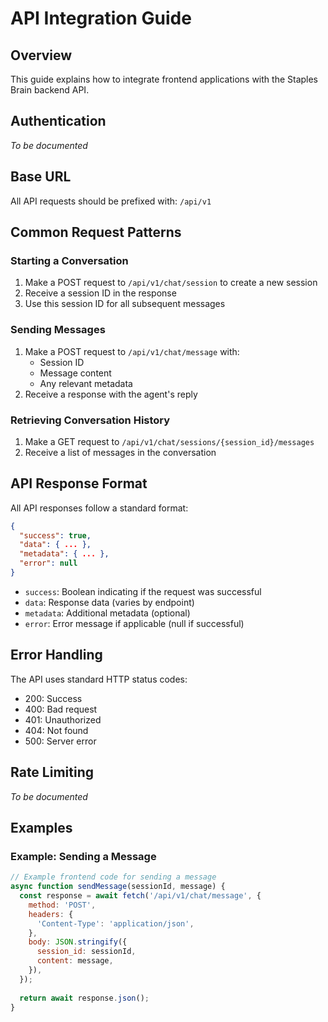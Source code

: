 # API Integration Guide

## Overview

This guide explains how to integrate frontend applications with the Staples Brain backend API.

## Authentication

*To be documented*

## Base URL

All API requests should be prefixed with: `/api/v1`

## Common Request Patterns

### Starting a Conversation

1. Make a POST request to `/api/v1/chat/session` to create a new session
2. Receive a session ID in the response
3. Use this session ID for all subsequent messages

### Sending Messages

1. Make a POST request to `/api/v1/chat/message` with:
   - Session ID
   - Message content
   - Any relevant metadata
2. Receive a response with the agent's reply

### Retrieving Conversation History

1. Make a GET request to `/api/v1/chat/sessions/{session_id}/messages`
2. Receive a list of messages in the conversation

## API Response Format

All API responses follow a standard format:

```json
{
  "success": true,
  "data": { ... },
  "metadata": { ... },
  "error": null
}
```

- `success`: Boolean indicating if the request was successful
- `data`: Response data (varies by endpoint)
- `metadata`: Additional metadata (optional)
- `error`: Error message if applicable (null if successful)

## Error Handling

The API uses standard HTTP status codes:

- 200: Success
- 400: Bad request
- 401: Unauthorized
- 404: Not found
- 500: Server error

## Rate Limiting

*To be documented*

## Examples

### Example: Sending a Message

```javascript
// Example frontend code for sending a message
async function sendMessage(sessionId, message) {
  const response = await fetch('/api/v1/chat/message', {
    method: 'POST',
    headers: {
      'Content-Type': 'application/json',
    },
    body: JSON.stringify({
      session_id: sessionId,
      content: message,
    }),
  });
  
  return await response.json();
}
```